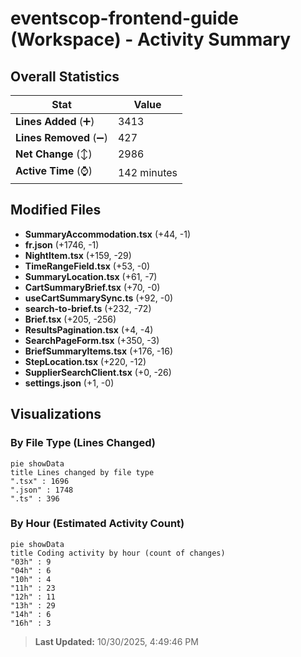 # eventscop-frontend-guide (Workspace) - Activity Summary 

## Overall Statistics

| Stat                   | Value                                                             |
| ---------------------- | ----------------------------------------------------------------- |
| **Lines Added** (➕)   | 3413                                          |
| **Lines Removed** (➖) | 427                                        |
| **Net Change** (↕)    | 2986                |
| **Active Time** (⌚)   | 142 minutes |


## Modified Files
- **SummaryAccommodation.tsx** (+44, -1)
- **fr.json** (+1746, -1)
- **NightItem.tsx** (+159, -29)
- **TimeRangeField.tsx** (+53, -0)
- **SummaryLocation.tsx** (+61, -7)
- **CartSummaryBrief.tsx** (+70, -0)
- **useCartSummarySync.ts** (+92, -0)
- **search-to-brief.ts** (+232, -72)
- **Brief.tsx** (+205, -256)
- **ResultsPagination.tsx** (+4, -4)
- **SearchPageForm.tsx** (+350, -3)
- **BriefSummaryItems.tsx** (+176, -16)
- **StepLocation.tsx** (+220, -12)
- **SupplierSearchClient.tsx** (+0, -26)
- **settings.json** (+1, -0)

## Visualizations

### By File Type (Lines Changed)

```mermaid
pie showData
title Lines changed by file type
".tsx" : 1696
".json" : 1748
".ts" : 396
```

### By Hour (Estimated Activity Count)

```mermaid
pie showData
title Coding activity by hour (count of changes)
"03h" : 9
"04h" : 6
"10h" : 4
"11h" : 23
"12h" : 11
"13h" : 29
"14h" : 6
"16h" : 3
```


> **Last Updated:** 10/30/2025, 4:49:46 PM